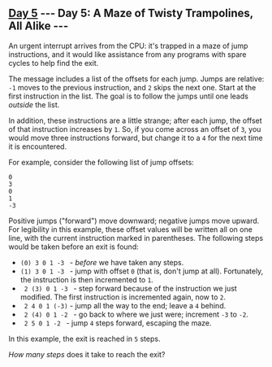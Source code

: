 [Day 5](https://adventofcode.com/2017/day/5) 
 \--- Day 5: A Maze of Twisty Trampolines, All Alike ---
----------

An urgent interrupt arrives from the CPU: it's trapped in a maze of jump instructions, and it would like assistance from any programs with spare cycles to help find the exit.

The message includes a list of the offsets for each jump. Jumps are relative: `-1` moves to the previous instruction, and `2` skips the next one. Start at the first instruction in the list. The goal is to follow the jumps until one leads *outside* the list.

In addition, these instructions are a little strange; after each jump, the offset of that instruction increases by `1`. So, if you come across an offset of `3`, you would move three instructions forward, but change it to a `4` for the next time it is encountered.

For example, consider the following list of jump offsets:

```
0
3
0
1
-3

```

Positive jumps ("forward") move downward; negative jumps move upward. For legibility in this example, these offset values will be written all on one line, with the current instruction marked in parentheses. The following steps would be taken before an exit is found:

* `(0) 3 0 1 -3 ` - *before* we have taken any steps.
* `(1) 3 0 1 -3 ` - jump with offset `0` (that is, don't jump at all). Fortunately, the instruction is then incremented to `1`.
* ` 2 (3) 0 1 -3 ` - step forward because of the instruction we just modified. The first instruction is incremented again, now to `2`.
* ` 2 4 0 1 (-3)` - jump all the way to the end; leave a `4` behind.
* ` 2 (4) 0 1 -2 ` - go back to where we just were; increment `-3` to `-2`.
* ` 2 5 0 1 -2 ` - jump `4` steps forward, escaping the maze.

In this example, the exit is reached in `5` steps.

*How many steps* does it take to reach the exit?